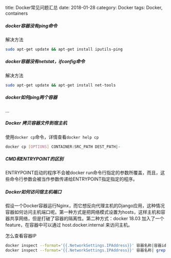 title: Docker常见问题汇总
date: 2018-01-28
category: Docker
tags: Docker, containers 

##### docker容器没有ping命令

解决方法
```bash
sudo apt-get update && apt-get install iputils-ping
```

##### docker容器没有netstat，ifconfig命令

解决方法
```bash
sudo apt-get update && apt-get install net-tools
```

##### docker如何ping两个容器
...

##### Docker 拷贝容器文件到宿主机
使用`docker cp`命令，详情查看`docker help cp`
```bash
docker cp [OPTIONS] CONTAINER:SRC_PATH DEST_PATH|-
```

##### CMD和ENTRYPOINT的区别
ENTRYPOINT启动的程序不会被docker run命令行指定的参数所覆盖，而且，这些命令行参数会被当作参数传递给ENTRYPOINT指定指定的程序。

##### Docker如何访问宿主机端口
假设一个Docker容器运行Nginx，而它想反向代理主机的Django应用，这种情况容器如何访问主机端口呢。第一种方式是把网络模式设置为hosts，这样主机和容器共享网络，但是打破了容器的隔离性。第二种方式：docker 18.03 加入了一个 feature，在容器中可以通过 host.docker.internal 来访问主机。

怎么查看容器IP
```bash
docker inspect --format='{{.NetworkSettings.IPAddress}}' 容器名称|容器id
docker inspect --format='{{.NetworkSettings.IPAddress}}' 容器名称| grep IPAddress
```